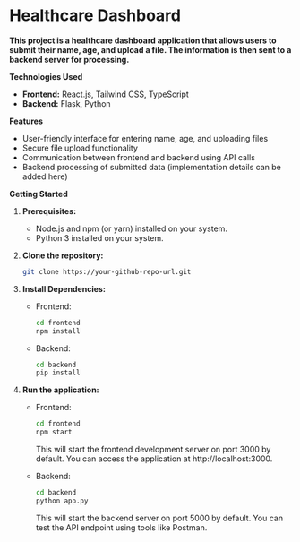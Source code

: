 # Healthcare Dashboard

**This project is a healthcare dashboard application that allows users to submit their name, age, and upload a file. The information is then sent to a backend server for processing.**

**Technologies Used**

- **Frontend:** React.js, Tailwind CSS, TypeScript
- **Backend:** Flask, Python

**Features**

- User-friendly interface for entering name, age, and uploading files
- Secure file upload functionality
- Communication between frontend and backend using API calls
- Backend processing of submitted data (implementation details can be added here)

**Getting Started**

1.  **Prerequisites:**

    - Node.js and npm (or yarn) installed on your system.
    - Python 3 installed on your system.

2.  **Clone the repository:**

    ```bash
    git clone https://your-github-repo-url.git
    ```

3.  **Install Dependencies:**

    - Frontend:

      ```bash
      cd frontend
      npm install
      ```

    - Backend:

      ```bash
      cd backend
      pip install
      ```

4.  **Run the application:**

    - Frontend:

      ```bash
      cd frontend
      npm start
      ```

      This will start the frontend development server on port 3000 by default. You can access the application at http://localhost:3000.

    - Backend:

      ```bash
      cd backend
      python app.py
      ```

      This will start the backend server on port 5000 by default. You can test the API endpoint using tools like Postman.
